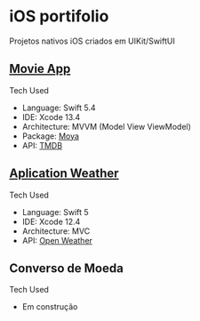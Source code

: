 # iOS portifolio

Projetos nativos iOS criados em UIKit/SwiftUI

## [Movie App](https://github.com/Marbarret/TMDB-Movie) ###

Tech Used

* Language: Swift 5.4
* IDE: Xcode 13.4
* Architecture: MVVM (Model View ViewModel)
* Package: [Moya](https://github.com/Moya/Moya)
* API: [TMDB](https://www.themoviedb.org/)


## [Aplication Weather](https://github.com/Marbarret/AppWeather) ###

Tech Used

* Language: Swift 5
* IDE: Xcode 12.4
* Architecture: MVC
* API: [Open Weather](https://openweathermap.org/api)


## Converso de Moeda ###

Tech Used

* Em construção

